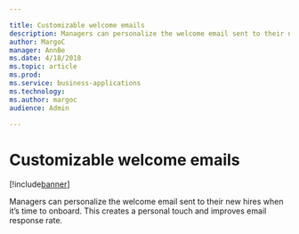 ```yaml
---

title: Customizable welcome emails
description: Managers can personalize the welcome email sent to their new hires when it’s time to onboard.
author: MargoC
manager: AnnBe
ms.date: 4/18/2018
ms.topic: article
ms.prod: 
ms.service: business-applications
ms.technology: 
ms.author: margoc
audience: Admin

---
```

#  Customizable welcome emails




[!include[banner](../../../includes/banner.md)]

Managers can personalize the welcome email sent to their new hires when it’s
time to onboard. This creates a personal touch and improves email response rate.
